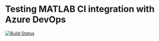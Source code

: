 # Testing MATLAB CI integration with Azure DevOps

[![Build Status](https://dev.azure.com/marijnvanvliet/marijnvanvliet/_apis/build/status/wmvanvliet.matlab-azure-ci?branchName=main)](https://dev.azure.com/marijnvanvliet/marijnvanvliet/_build/latest?definitionId=3&branchName=main)
